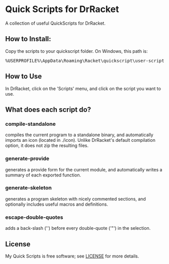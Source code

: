 # Quick Scripts for DrRacket

A collection of useful QuickScripts for DrRacket.

## How to Install:

Copy the scripts to your quickscript folder. On Windows, this path is:<br>
<pre>
%USERPROFILE%\AppData\Roaming\Racket\quickscript\user-scripts
</pre>

## How to Use
In DrRacket, click on the 'Scripts' menu, and click on the script you want to use.

## What does each script do?

### compile-standalone

compiles the current program to a standalone binary, and automatically imports an icon (located in ./icon). Unlike DrRacket's default compilation option, it does not zip the resulting files.

### generate-provide
generates a provide form for the current module, and automatically writes a summary of each exported function.

### generate-skeleton
generates a program skeleton with nicely commented sections, and optionally includes useful macros and definitions.

### escape-double-quotes
adds a back-slash ('\') before every double-quote ('"') in the selection.

## License

My Quick Scripts is free software; see [LICENSE](https://github.com/DexterLagan/quick-scripts/blob/master/LICENSE) for more details.
